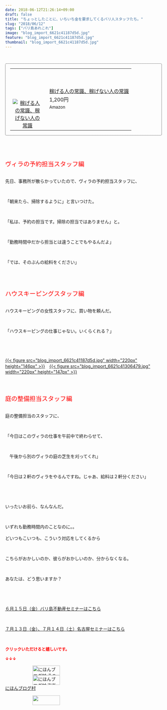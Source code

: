 ```yaml
---
date: 2018-06-12T21:26:14+09:00
draft: false
title: "ちょっとしたことに、いちいち金を要求してくるバリ人スタッフたち。"
slug: "2018/06/12"
tags: ["バリ島あれこれ"]
image: "blog_import_6621c41187d5d.jpg"
feature: "blog_import_6621c41187d5d.jpg"
thumbnail: "blog_import_6621c41187d5d.jpg"
---
```

<p> </p><div contenteditable="false" style="padding: 15px; border-radius: 4px; border: 1px dotted currentColor; border-image: none;"><table border="0" cellpadding="0" cellspacing="0" style="margin: 0px; table-layout: fixed;" width="100%">	<tbody width="100%">		<tr>			<td aligin="center" style="vertical-align: middle;" width="95"><span style="text-align: center; display: block;"><a alt0="BlogAffiliate" href="affiliate.do?affiliateId=37431427" rel="nofollow" target="_blank"><img alt="稼げる人の常識、稼げない人の常識" border="0" data-img="affiliate" src="data:image/svg+xml;charset=utf-8,%3Csvg%20xmlns%3D%22http%3A%2F%2Fwww.w3.org%2F2000%2Fsvg%22%20title%3D%22Placeholder%20for%20Images%22%20role%3D%22presentation%22%20viewBox%3D%220%200%201%201%22%20%2F%3E" style="margin: 0px; vertical-align: middle; max-width: 95px;" data-src="https://images-fe.ssl-images-amazon.com/images/I/51Ft8zEBpkL._SL160_.jpg"/><noscript><img alt="稼げる人の常識、稼げない人の常識" border="0" data-img="affiliate" src="https://images-fe.ssl-images-amazon.com/images/I/51Ft8zEBpkL._SL160_.jpg" style="margin: 0px; vertical-align: middle; max-width: 95px;"></noscript></a></span></td>			<td style="line-height: 1.5; padding-left: 15px; vertical-align: middle;"><a alt0="BlogAffiliate" href="affiliate.do?affiliateId=37431427" rel="nofollow" target="_blank">稼げる人の常識、稼げない人の常識</a>			<div style="padding: 3px 0px;">1,200円</div>			<div style="font-size: 0.83em;">Amazon</div></td>		</tr>	</tbody></table></div><p> </p><p> </p><p><span style="font-size: 1.4em;"><span style="color: rgb(255, 0, 0);">ヴィラの予約担当スタッフ編</span></span></p><p><br/>先日、事務所が散らかっていたので、ヴィラの予約担当スタッフに、</p><p> </p><p>「朝来たら、掃除するように」と言いつけた。</p><p> </p><p>「私は、予約の担当です。掃除の担当ではありません」と。</p><p> </p><p>「勤務時間中だから担当とは違うことでもやるんだよ」</p><p> </p><p>「では、そのぶんの給料をください」</p><p> </p><p> </p><p><span style="font-size: 1.4em;"><span style="color: rgb(255, 0, 0);">ハウスキーピングスタッフ編</span></span></p><p><br/>ハウスキーピングの女性スタッフに、買い物を頼んだ。</p><p> </p><p>「ハウスキーピングの仕事じゃない。いくらくれる？」</p><p> </p><p> </p><p><a href="blog_import_6621c41187d5d.jpg">{{< figure src="blog_import_6621c41187d5d.jpg" width="220px" height="146px" >}}</a>　<a href="blog_import_6621c41306479.jpg">{{< figure src="blog_import_6621c41306479.jpg" width="220px" height="147px" >}}</a></p><p> </p><p><br/><span style="font-size: 1.4em;"><span style="color: rgb(255, 0, 0);">庭の整備担当スタッフ編</span></span></p><p><br/>庭の整備担当のスタッフに、</p><p> </p><p>「今日はこのヴィラの仕事を午前中で終わらせて、</p><p> </p><p>　午後から別のヴィラの庭の芝生を刈ってくれ」</p><p> </p><p>「今日は２軒のヴィラをやるんですね。じゃあ、給料は２軒分ください」</p><p> </p><p> </p><p>いったいお前ら、なんなんだ。</p><p> </p><p>いずれも勤務時間内のことなのに。。<br/> <br/>どいつもこいつも、こういう対応をしてくるから</p><p> </p><p>こちらがおかしいのか、彼らがおかしいのか、分からなくなる。</p><p> </p><p>あなたは、どう思いますか？</p><p> </p><p> </p><p><a href="iin.co.jp" target="_blank">６月１５日（金）バリ島不動産セミナーはこちら</a></p><p> </p><p><a href="entry-12382733710.html" target="_blank">７月１３日（金）、７月１４日（土）名古屋セミナーはこちら</a></p><p> </p><p><font color="#ff0000" size="2"><strong>クリックいただけると嬉しいです。</strong></font></p><p><font color="#ff0000" size="2"><strong>↓↓↓</strong></font></p><p><a href="ranking.html?p_cid=01260127" id="&amp;blogmura_banner" target="_blank"><img alt="にほんブログ村 その他生活ブログ 不動産投資へ" border="0" height="31" src="data:image/svg+xml;charset=utf-8,%3Csvg%20xmlns%3D%22http%3A%2F%2Fwww.w3.org%2F2000%2Fsvg%22%20title%3D%22Placeholder%20for%20Images%22%20role%3D%22presentation%22%20viewBox%3D%220%200%2088%2031%22%20%2F%3E" width="88" data-src="https://img-proxy.blog-video.jp/images?url=http%3A%2F%2Flife.blogmura.com%2Fhudousantoushi%2Fimg%2Fhudousantoushi88_31.gif" style="aspect-ratio: auto 88 / 31;"/><noscript><img alt="にほんブログ村 その他生活ブログ 不動産投資へ" border="0" height="31" src="https://img-proxy.blog-video.jp/images?url=http%3A%2F%2Flife.blogmura.com%2Fhudousantoushi%2Fimg%2Fhudousantoushi88_31.gif" width="88"></noscript></a><br/><a href="ranking.html?p_cid=01260127" target="_blank"><img alt="にほんブログ村 海外生活ブログ バリ島情報へ" border="0" height="31" src="data:image/svg+xml;charset=utf-8,%3Csvg%20xmlns%3D%22http%3A%2F%2Fwww.w3.org%2F2000%2Fsvg%22%20title%3D%22Placeholder%20for%20Images%22%20role%3D%22presentation%22%20viewBox%3D%220%200%2088%2031%22%20%2F%3E" width="88" data-src="https://img-proxy.blog-video.jp/images?url=http%3A%2F%2Foverseas.blogmura.com%2Fbali%2Fimg%2Fbali88_31.gif" style="aspect-ratio: auto 88 / 31;"/><noscript><img alt="にほんブログ村 海外生活ブログ バリ島情報へ" border="0" height="31" src="https://img-proxy.blog-video.jp/images?url=http%3A%2F%2Foverseas.blogmura.com%2Fbali%2Fimg%2Fbali88_31.gif" width="88"></noscript></a><br/><a href="ranking.html?p_cid=01260127" target="_blank">にほんブログ村</a></p><p><a href="link.php?1804582" title="人気ブログランキングへ"><img border="0" height="31" src="data:image/svg+xml;charset=utf-8,%3Csvg%20xmlns%3D%22http%3A%2F%2Fwww.w3.org%2F2000%2Fsvg%22%20title%3D%22Placeholder%20for%20Images%22%20role%3D%22presentation%22%20viewBox%3D%220%200%2088%2031%22%20%2F%3E" width="88" data-src="https://blog.with2.net/img/banner/banner_22.gif" style="aspect-ratio: auto 88 / 31;"/><noscript><img border="0" height="31" src="https://blog.with2.net/img/banner/banner_22.gif" width="88"></noscript></a></p><p> </p>

